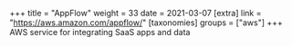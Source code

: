 +++
title = "AppFlow"
weight = 33
date = 2021-03-07
[extra]
link = "https://aws.amazon.com/appflow/"
[taxonomies]
groups = ["aws"]
+++
AWS service for integrating SaaS apps and data

